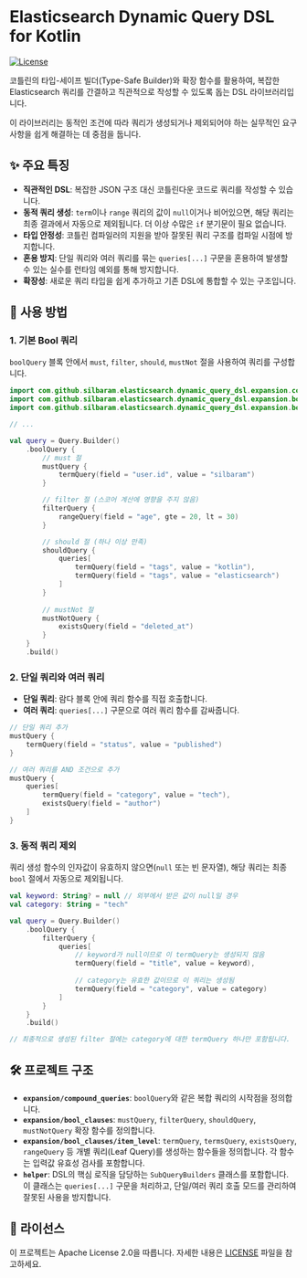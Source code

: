 # Elasticsearch Dynamic Query DSL for Kotlin

[![License](https://img.shields.io/badge/License-Apache_2.0-blue.svg)](https://opensource.org/licenses/Apache-2.0)

코틀린의 타입-세이프 빌더(Type-Safe Builder)와 확장 함수를 활용하여, 복잡한 Elasticsearch 쿼리를 간결하고 직관적으로 작성할 수 있도록 돕는 DSL 라이브러리입니다.

이 라이브러리는 동적인 조건에 따라 쿼리가 생성되거나 제외되어야 하는 실무적인 요구사항을 쉽게 해결하는 데 중점을 둡니다.

## ✨ 주요 특징

- **직관적인 DSL**: 복잡한 JSON 구조 대신 코틀린다운 코드로 쿼리를 작성할 수 있습니다.
- **동적 쿼리 생성**: `term`이나 `range` 쿼리의 값이 `null`이거나 비어있으면, 해당 쿼리는 최종 결과에서 자동으로 제외됩니다. 더 이상 수많은 `if` 분기문이 필요 없습니다.
- **타입 안정성**: 코틀린 컴파일러의 지원을 받아 잘못된 쿼리 구조를 컴파일 시점에 방지합니다.
- **혼용 방지**: 단일 쿼리와 여러 쿼리를 묶는 `queries[...]` 구문을 혼용하여 발생할 수 있는 실수를 런타임 예외를 통해 방지합니다.
- **확장성**: 새로운 쿼리 타입을 쉽게 추가하고 기존 DSL에 통합할 수 있는 구조입니다.

## 🚀 사용 방법

### 1. 기본 Bool 쿼리

`boolQuery` 블록 안에서 `must`, `filter`, `should`, `mustNot` 절을 사용하여 쿼리를 구성합니다.

```kotlin
import com.github.silbaram.elasticsearch.dynamic_query_dsl.expansion.compound_queries.boolQuery
import com.github.silbaram.elasticsearch.dynamic_query_dsl.expansion.bool_clauses.*
import com.github.silbaram.elasticsearch.dynamic_query_dsl.expansion.bool_clauses.item_level.*

// ...

val query = Query.Builder()
    .boolQuery {
        // must 절
        mustQuery {
            termQuery(field = "user.id", value = "silbaram")
        }

        // filter 절 (스코어 계산에 영향을 주지 않음)
        filterQuery {
            rangeQuery(field = "age", gte = 20, lt = 30)
        }

        // should 절 (하나 이상 만족)
        shouldQuery {
            queries[
                termQuery(field = "tags", value = "kotlin"),
                termQuery(field = "tags", value = "elasticsearch")
            ]
        }
        
        // mustNot 절
        mustNotQuery {
            existsQuery(field = "deleted_at")
        }
    }
    .build()
```

### 2. 단일 쿼리와 여러 쿼리

- **단일 쿼리**: 람다 블록 안에 쿼리 함수를 직접 호출합니다.
- **여러 쿼리**: `queries[...]` 구문으로 여러 쿼리 함수를 감싸줍니다.

```kotlin
// 단일 쿼리 추가
mustQuery {
    termQuery(field = "status", value = "published")
}

// 여러 쿼리를 AND 조건으로 추가
mustQuery {
    queries[
        termQuery(field = "category", value = "tech"),
        existsQuery(field = "author")
    ]
}
```

### 3. 동적 쿼리 제외

쿼리 생성 함수의 인자값이 유효하지 않으면(`null` 또는 빈 문자열), 해당 쿼리는 최종 `bool` 절에서 자동으로 제외됩니다.

```kotlin
val keyword: String? = null // 외부에서 받은 값이 null일 경우
val category: String = "tech"

val query = Query.Builder()
    .boolQuery {
        filterQuery {
            queries[
                // keyword가 null이므로 이 termQuery는 생성되지 않음
                termQuery(field = "title", value = keyword),
                
                // category는 유효한 값이므로 이 쿼리는 생성됨
                termQuery(field = "category", value = category)
            ]
        }
    }
    .build()

// 최종적으로 생성된 filter 절에는 category에 대한 termQuery 하나만 포함됩니다.
```

## 🛠️ 프로젝트 구조

- **`expansion/compound_queries`**: `boolQuery`와 같은 복합 쿼리의 시작점을 정의합니다.
- **`expansion/bool_clauses`**: `mustQuery`, `filterQuery`, `shouldQuery`, `mustNotQuery` 확장 함수를 정의합니다.
- **`expansion/bool_clauses/item_level`**: `termQuery`, `termsQuery`, `existsQuery`, `rangeQuery` 등 개별 쿼리(Leaf Query)를 생성하는 함수들을 정의합니다. 각 함수는 입력값 유효성 검사를 포함합니다.
- **`helper`**: DSL의 핵심 로직을 담당하는 `SubQueryBuilders` 클래스를 포함합니다. 이 클래스는 `queries[...]` 구문을 처리하고, 단일/여러 쿼리 호출 모드를 관리하여 잘못된 사용을 방지합니다.

## 📜 라이선스


이 프로젝트는 Apache License 2.0을 따릅니다. 자세한 내용은 [LICENSE](LICENSE) 파일을 참고하세요.